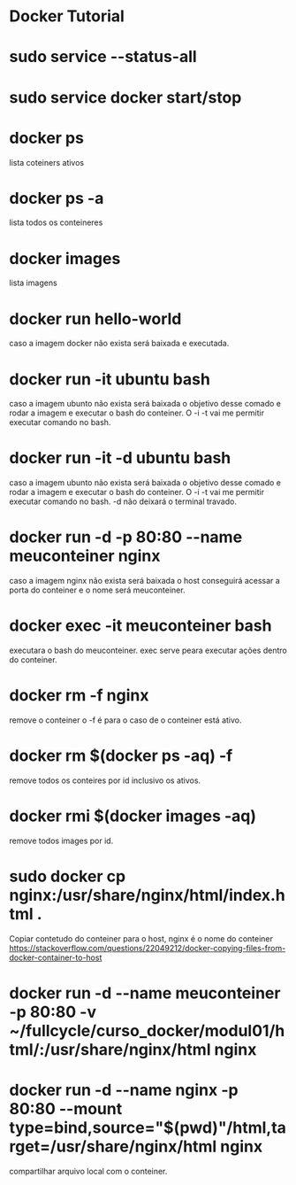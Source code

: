 # Docker Tutorial
# sudo service --status-all 
# sudo service docker start/stop
# docker ps
  lista coteiners ativos
# docker ps -a
  lista todos os conteineres
# docker images
  lista imagens
# docker run hello-world
  caso a imagem docker não exista será baixada e executada.
# docker run -it ubuntu bash
  caso a imagem ubunto não exista será baixada o objetivo desse comado e rodar a imagem e executar o bash do conteiner. O -i -t vai me permitir executar comando no bash. 
# docker run -it -d ubuntu bash
  caso a imagem ubunto não exista será baixada o objetivo desse comado e rodar a imagem e executar o bash do conteiner. O -i -t vai me permitir executar comando no bash. 
  -d não deixará o terminal travado.
# docker run -d -p 80:80 --name meuconteiner nginx
  caso a imagem nginx não exista será baixada o host conseguirá acessar a porta do conteiner e o nome será meuconteiner.
# docker exec -it meuconteiner bash
  executara o bash do meuconteiner. exec serve peara executar ações dentro do conteiner.
# docker rm -f nginx
  remove o conteiner o -f é para o caso de o conteiner está ativo.
# docker rm $(docker ps -aq) -f
  remove todos os conteires por id inclusivo os ativos.  
# docker rmi $(docker images -aq) 
  remove todos images por id.  
# sudo docker cp nginx:/usr/share/nginx/html/index.html .
Copiar contetudo do conteiner para o host, nginx é o nome do conteiner
https://stackoverflow.com/questions/22049212/docker-copying-files-from-docker-container-to-host

# docker run -d --name meuconteiner -p 80:80 -v ~/fullcycle/curso_docker/modul01/html/:/usr/share/nginx/html nginx
# docker run -d --name nginx -p 80:80 --mount type=bind,source="$(pwd)"/html,target=/usr/share/nginx/html nginx
 compartilhar arquivo local com o conteiner.
